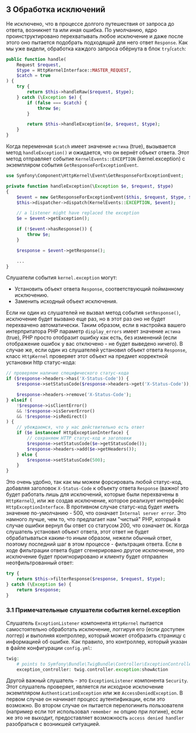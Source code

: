## 3 Обработка исключений

Не исключено, что в процессе долгого путешествия от запроса до ответа, возникнет та или иная ошибка. По умолчанию, ядро проинструктировано перехватывать любое исключение и даже после этого оно пытается подобрать подходящий для него ответ `Response`. Как мы уже видели, обработка каждого запроса обёрнута в блок `try`/`catch`:

```php
public function handle(
    Request $request,
    $type = HttpKernelInterface::MASTER_REQUEST,
    $catch = true
) {
    try {
        return $this->handleRaw($request, $type);
    } catch (\Exception $e) {
        if (false === $catch) {
            throw $e;
        }

        return $this->handleException($e, $request, $type);
    }
}
```

Когда переменная `$catch` имеет значение `истина` (true), вызывается метод `handleException()` и ожидается, что он вернёт объект ответа. Этот метод отправляет событие `KernelEvents::EXCEPTION` (kernel.exception) c экземпляром события `GetResponseForExceptionEvent`.

```php
use Symfony\Component\HttpKernel\Event\GetResponseForExceptionEvent;

private function handleException(\Exception $e, $request, $type)
{
    $event = new GetResponseForExceptionEvent($this, $request, $type, $e);
    $this->dispatcher->dispatch(KernelEvents::EXCEPTION, $event);

    // a listener might have replaced the exception
    $e = $event->getException();

    if (!$event->hasResponse()) {
        throw $e;
    }

    $response = $event->getResponse();

    ...
}
```

Слушатели события `kernel.exception` могут:

- Установить объект ответа `Response`, соответствующий пойманному исключению.
- Заменить исходный объект исключения.

Если ни один из слушателей не вызвал метод события `setResponse()`, исключение будет вызвано еще раз, но в этот раз оно не будет перехвачено автоматически. Таким образом, если в настройка вашего интерпритатора PHP параметр `display_errors` имеет значение `истина` (true), PHP просто отобразит ошибку как есть, без изменений (если отображение ошибок у вас отключено - не будет выведено ничего). В случае же, если один из слушателей установил  объект ответа `Response`, класс `HttpKernel` проверяет этот объект на предмет корректной установки http статус-кода:

```php
// проверяем наличие специфического статус-кода
if ($response->headers->has('X-Status-Code')) {
    $response->setStatusCode($response->headers->get('X-Status-Code'));

    $response->headers->remove('X-Status-Code');
} elseif (
    !$response->isClientError()
    && !$response->isServerError()
    && !$response->isRedirect()
) {
    // убеждаемся, что у нас действительно есть ответ
    if ($e instanceof HttpExceptionInterface) {
        // сохраняем HTTP статус-код и заголовки
        $response->setStatusCode($e->getStatusCode());
        $response->headers->add($e->getHeaders());
    } else {
        $response->setStatusCode(500);
    }
}
```

Это очень удобно, так как мы можем форсировать любой статус-код, добавляя заголовок `X-Status-Code` к объекту ответа `Response` (важно! это будет работать лишь для исключений, которые были перехвачены в `HttpKernel`), или же создав исключение, которое реализует интерфейс `HttpExceptionInterface`. В противном случае статус-код будет иметь значение по-умолчанию - 500, что означает `Internal server error`. Это намного лучше, чем то, что предлагает нам "чистый" PHP, который в случае ошибки вернул бы ответ со статусом 200, что означает `OK`. Когда слушатель установил объект ответа, этот ответ не будет обрабатываться каким-то иным образом, нежели обычный ответ, поэтому последний шаг в этом процессе - фильтрация ответа. Если в ходе фильтрации ответа будет сгенерировано другое исключение, это исключение будет проигнорировано и клиенту будет отправлен неотфильтрованный ответ:

```php
try {
    return $this->filterResponse($response, $request, $type);
} catch (\Exception $e) {
    return $response;
}
```

### 3.1 Примечательные слушатели события  kernel.exception

Слушатель `ExceptionListener` компонента `HttpKernel` пытается самостоятельно обработать исключение, логгируя его (если доступен логгер) и выполняя контроллер, который может отобразить страницу с информацией об ошибке. Как правило, это контроллер, который указан в файле конфигурации `config.yml`:

```php
twig:
    # points to Symfony\Bundle\TwigBundle\Controller\ExceptionController
    exception_controller: twig.controller.exception:showAction
```

Другой важный слушатель  - это `ExceptionListener` компонента `Security`. Этот слушатель проверяет, является ли исходное исключение экземпляром `AuthenticationException` или же `AccessDeniedException`. В первом случае он начинает процесс аутентификации, если это возможно. Во втором случае он пытается перелогинить пользователя (например если тот использовал `remember me` опцию при логине), если же это не выходит, предоставляет возможность `access denied handler` разобраться с возникшей ситуацией.